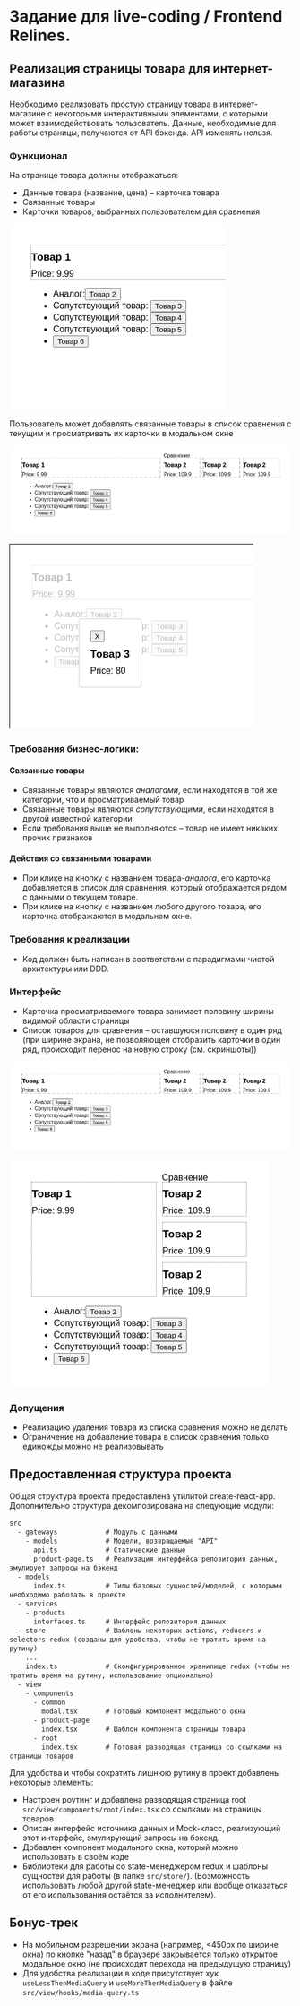 # Задание для live-coding / Frontend Relines.

## Реализация страницы товара для интернет-магазина

Необходимо реализовать простую страницу товара в интернет-магазине с некоторыми интерактивными элементами, с которыми может взаимодействовать пользователь.
Данные, необходимые для работы страницы, получаются от API бэкенда. API изменять нельзя.

### Функционал
На странице товара должны отображаться:
- Данные товара (название, цена) – карточка товара
- Связанные товары
- Карточки товаров, выбранных пользователем для сравнения

![Карточка товара и связанные товары](/product-page.png)

Пользователь может добавлять связанные товары в список сравнения с текущим и просматривать их карточки в модальном окне

![Карточки товара в списке сравнения в ряд](/comparing-products-row.png)

![Данные о товаре в модальном окне](/product-page-with-modal.png)

### Требования бизнес-логики:

#### Связанные товары
- Связанные товары являются *аналогами*, если находятся в той же категории, что и просматриваемый товар
- Связанные товары являются *сопутствующими*, если находятся в другой известной категории
- Если требования выше не выполняются – товар не имеет никаких прочих признаков

#### Действия со связанными товарами
- При клике на кнопку с названием товара-*аналога*, его карточка добавляется в список для сравнения, который отображается рядом с данными о текущем товаре.
- При клике на кнопку с названием любого другого товара, его карточка отображаются в модальном окне.

### Требования к реализации
- Код должен быть написан в соответствии с парадигмами чистой архитектуры или DDD.

### Интерфейс
- Карточка просматриваемого товара занимает половину ширины видимой области страницы
- Список товаров для сравнения – оставшуюся половину в один ряд (при ширине экрана, не позволяющей отобразить карточки в один ряд, происходит перенос на новую строку (см. скриншоты))

![Карточки товара в списке сравнения в ряд](/comparing-products-row.png)

![Карточки товара в списке сравнения в столбец](/comparing-products-column.png)

### Допущения
- Реализацию удаления товара из списка сравнения можно не делать
- Ограничение на добавление товара в список сравнения только единожды можно не реализовывать

## Предоставленная структура проекта
Общая структура проекта предоставлена утилитой create-react-app.
Дополнительно структура декомпозирована на следующие модули:
```
src
  - gateways            # Модуль с данными
    - models            # Модели, возвращаемые "API"
      api.ts            # Статические данные
      product-page.ts   # Реализация интерфейса репозитория данных, эмулирует запросы на бэкенд
  - models
      index.ts          # Типы базовых сущностей/моделей, с которыми необходимо работать в проекте
  - services
    - products
      interfaces.ts     # Интерфейс репозитория данных
  - store               # Шаблоны некоторых actions, reducers и selectors redux (созданы для удобства, чтобы не тратить время на рутину)
    ...
    index.ts            # Сконфигурированное хранилище redux (чтобы не тратить время на рутину, использование опционально)
  - view
    - components
      - common
        modal.tsx       # Готовый компонент модального окна
      - product-page
        index.tsx       # Шаблон компонента страницы товара
      - root
        index.tsx       # Готовая разводящая страница со ссылками на страницы товаров
````

Для удобства и чтобы сократить лишнюю рутину в проект добавлены некоторые элементы:
- Настроен роутинг и добавлена разводящая страница root `src/view/components/root/index.tsx` со ссылками на страницы товаров.
- Описан интерфейс источника данных и Mock-класс, реализующий этот интерфейс, эмулирующий запросы на бэкенд.
- Добавлен компонент модального окна, который можно использовать в своём коде
- Библиотеки для работы со state-менеджером redux и шаблоны сущностей для работы (в папке `src/store/`). (Возможность использовать любой другой state-менеджер или вообще отказаться от его использования остаётся за исполнителем).


## Бонус-трек
- На мобильном разрешении экрана (например, <450px по ширине окна) по кнопке "назад" в браузере закрывается только открытое модальное окно (не происходит перехода на предыдущую страницу)
- Для удобства реализации в коде присутствует хук `useLessThenMediaQuery` и `useMoreThenMediaQuery` в файле `src/view/hooks/media-query.ts`

